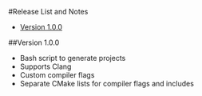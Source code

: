 #Release List and Notes
- [Version 1.0.0](#version-100)

##Version 1.0.0
- Bash script to generate projects
- Supports Clang
- Custom compiler flags
- Separate CMake lists for compiler flags and includes
